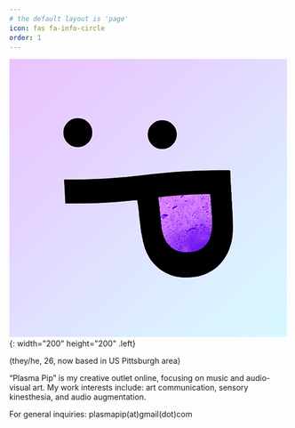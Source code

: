 ```yaml
---
# the default layout is 'page'
icon: fas fa-info-circle
order: 1
---
```


![PlasmaPipLogo](assets/Plasma_Face_small.png){: width="200" height="200" .left}

(they/he, 26, now based in US Pittsburgh area)

“Plasma Pip” is my creative outlet online, focusing on music and audio-visual art.
My work interests include: art communication, sensory kinesthesia, and audio augmentation.

For general inquiries:  plasmapip(at)gmail(dot)com